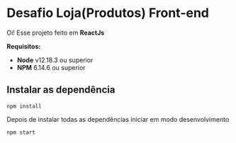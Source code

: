 # Desafio Loja(Produtos) Front-end

Oi! Esse projeto feito em **ReactJs**

**Requisitos:**

- **Node** v12.18.3 ou superior
- **NPM** 6.14.6 ou superior

## Instalar as dependência

```
npm install
```

Depois de instalar todas as dependências iniciar em modo desenvolvimento

```
npm start
```
